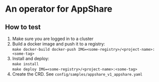 # An operator for AppShare

## How to test
1. Make sure you are logged in to a cluster
2. Build a docker image and push it to a registry:<br>`make docker-build docker-push IMG=<some-registry>/<project-name>:<some-tag>`
3. Install and deploy:<br>`make install`<br>`make deploy IMG=<some-registry>/<project-name>:<some-tag>`
4. Create the CRD. See `config/samples/appshare_v1_appshare.yaml`
